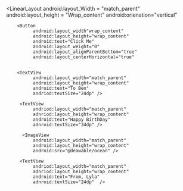 <LinearLayout
   android:layout_Width = "match_parent"
   android:layout_height = "Wrap_content"
   android:orienation="vertical"
   
   
        <Button
              android:layout_width"wrap_content"
              android:layout_height="wrap_content"
              android:text="Click Me"
              android:layout_weight="0"
              android:layout_alignParentBottom="true"
              android:layout_centerHorizontal="true" 
              
        
        <TextView
              android:layout_width="match_parent"
              android:layout_height="wrap_content"
              android:text="To Ben"
              andriod:textSize="24dp" />
              
         <TextView
              andriod:layout_width="match_parent"
              adnriod:layout_height="wrap_content"
              android:text="Happy BirthDay"
              adnroid:textSize="34dp" />
              
          <ImageView 
              android:layout_width="match_parent"
              android:layout_height="wrap_content"
              android:src="@deawable/ocean" />
              
         <TextView
              andriod:layout_width="match_parent"
              adnriod:layout_height="wrap_content"
              android:text="From, Lyla"
              adnroid:textSize="24dp"  />
              
</LinearLayout>
              
       
